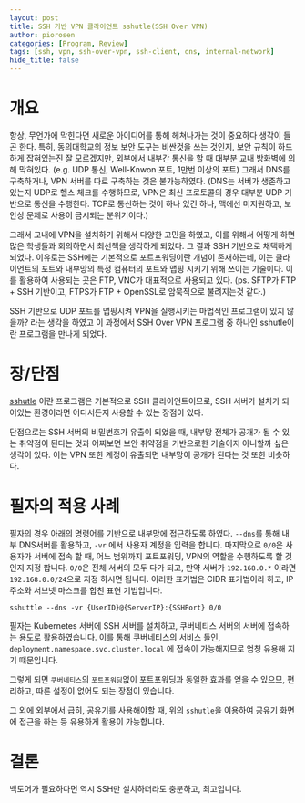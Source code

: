 ```yaml
---
layout: post
title: SSH 기반 VPN 클라이언트 sshutle(SSH Over VPN)
author: piorosen
categories: [Program, Review]
tags: [ssh, vpn, ssh-over-vpn, ssh-client, dns, internal-network]
hide_title: false
---
```


# 개요

항상, 무언가에 막힌다면 새로운 아이디어를 통해 헤쳐나가는 것이 중요하다 생각이 들곤 한다. 특히, 동의대학교의 정보 보안 도구는 비싼것을 쓰는 것인지, 보안 규칙이 하드하게 잡혀있는진 잘 모르겠지만, 외부에서 내부간 통신을 할 때 대부분 교내 방화벽에 의해 막혀있다. (e.g. UDP 통신, Well-Knwon 포트, 1만번 이상의 포트) 그래서 DNS를 구축하거나, VPN 서버를 따로 구축하는 것은 불가능하였다. (DNS는 서버가 생존하고 있는지 UDP로 헬스 체크를 수행하므로, VPN은 최신 프로토콜의 경우 대부분 UDP 기반으로 통신을 수행한다. TCP로 통신하는 것이 하나 있긴 하나, 맥에선 미지원하고, 보안상 문제로 사용이 금시되는 분위기이다.) 

그래서 교내에 VPN을 설치하기 위해서 다양한 고민을 하였고, 이를 위해서 어떻게 하면 많은 학생들과 회의하면서 최선책을 생각하게 되었다. 그 결과 SSH 기반으로 채택하게 되었다. 이유로는 SSH에는 기본적으로 포트포워딩이란 개념이 존재하는데, 이는 클라이언트의 포트와 내부망의 특정 컴퓨터의 포트와 맵핑 시키기 위해 쓰이는 기술이다. 이를 활용하여 사용되는 곳은 FTP, VNC가 대표적으로 사용되고 있다. (ps. SFTP가 FTP + SSH 기반이고, FTPS가 FTP + OpenSSL로 암묵적으로 불려지는것 같다.)

SSH 기반으로 UDP 포트를 맵핑시켜 VPN을 실행시키는 마법적인 프로그램이 있지 않을까? 라는 생각을 하였고 이 과정에서 SSH Over VPN 프로그램 중 하나인 sshutle이란 프로그램을 만나게 되었다.

# 장/단점

[sshutle](https://github.com/sshuttle/sshuttle) 이란 프로그램은 기본적으로 SSH 클라이언트이므로, SSH 서버가 설치가 되어있는 환경이라면 어디서든지 사용할 수 있는 장점이 있다. 

단점으로는 SSH 서버의 비밀번호가 유출이 되었을 때, 내부망 전체가 공개가 될 수 있는 취약점이 된다는 것과 어찌보면 보안 취약점을 기반으로한 기술이지 아니할까 싶은 생각이 있다. 이는 VPN 또한 계정이 유출되면 내부망이 공개가 된다는 것 또한 비슷하다.

# 필자의 적용 사례

필자의 경우 아래의 명령어를 기반으로 내부망에 접근하도록 하였다. `--dns`를 통해 내부 DNS서버를 활용하고, `-vr` 에서 사용자 계정을 입력을 합니다. 마지막으로 `0/0`은 사용자가 서버에 접속 할 때, 어느 범위까지 포트포워딩, VPN의 역할을 수행하도록 할 것인지 지정 합니다. `0/0`은 전체 서버의 모두 다가 되고, 만약 서버가 `192.168.0.*` 이라면 `192.168.0.0/24`으로 지정 하시면 됩니다. 이러한 표기법은 CIDR 표기법이라 하고, IP 주소와 서브넷 마스크를 합친 표현 기법입니다.

```
sshuttle --dns -vr {UserID}@{ServerIP}:{SSHPort} 0/0
```

필자는 Kubernetes 서버에 SSH 서버를 설치하고, 쿠버네티스 서버의 서버에 접속하는 용도로 활용하였습니다. 이를 통해 쿠버네티스의 서비스 들인, `deployment.namespace.svc.cluster.local` 에 접속이 가능해지므로 엄청 유용해 지기 떄문입니다.

그렇게 되면 `쿠버네티스`의 `포트포워딩`없이 포트포워딩과 동일한 효과를 얻을 수 있으므, 편리하고, 따른 설정이 없어도 되는 장점이 있습니다.

그 외에 외부에서 급히, 공유기를 사용해야할 때, 위의 `sshutle`을 이용하여 공유기 화면에 접근을 하는 등 유용하게 활용이 가능합니다.

# 결론

백도어가 필요하다면 역시 SSH만 설치하더라도 충분하고, 최고입니다.
